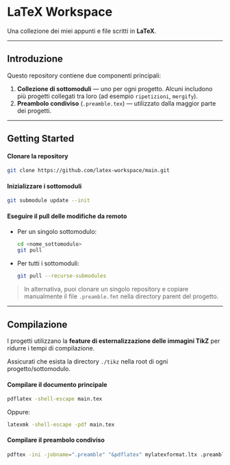 # LaTeX Workspace

Una collezione dei miei appunti e file scritti in **LaTeX**.

---

## Introduzione

Questo repository contiene due componenti principali:

1. **Collezione di sottomoduli** — uno per ogni progetto. Alcuni includono più progetti collegati tra loro (ad esempio `ripetizioni`, `mergify`).
2. **Preambolo condiviso** (`.preamble.tex`) — utilizzato dalla maggior parte dei progetti.

---

## Getting Started

#### Clonare la repository

```bash
git clone https://github.com/latex-workspace/main.git
```

#### Inizializzare i sottomoduli

```bash
git submodule update --init
```

#### Eseguire il pull delle modifiche da remoto

* Per un singolo sottomodulo:

  ```bash
  cd <nome_sottomodulo>
  git pull
  ```
* Per tutti i sottomoduli:

  ```bash
  git pull --recurse-submodules
  ```

>  In alternativa, puoi clonare un singolo repository e copiare manualmente il file `.preamble.fmt` nella directory parent del progetto.

---

## Compilazione

I progetti utilizzano la **feature di esternalizzazione delle immagini TikZ** per ridurre i tempi di compilazione.

Assicurati che esista la directory `./tikz` nella root di ogni progetto/sottomodulo.

#### Compilare il documento principale

```bash
pdflatex -shell-escape main.tex
```

Oppure:

```bash
latexmk -shell-escape -pdf main.tex
```

#### Compilare il preambolo condiviso

```bash
pdftex -ini -jobname=".preamble" "&pdflatex" mylatexformat.ltx .preamble.tex
```
